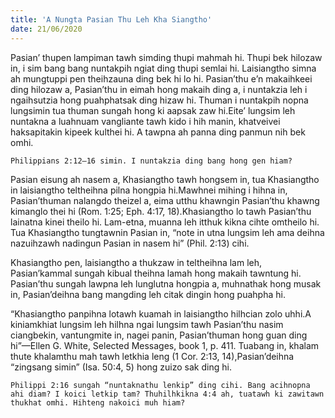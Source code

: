 ```yaml
---
title: 'A Nungta Pasian Thu Leh Kha Siangtho'
date: 21/06/2020
---
```


Pasian’ thupen lampiman tawh simding thupi mahmah hi. Thupi bek hilozaw in, i sim bang bang nuntakpih ngiat ding thupi semlai hi. Laisiangtho simna ah mungtuppi pen theihzauna ding bek hi lo hi. Pasian’thu e’n makaihkeei ding hilozaw a, Pasian’thu in eimah hong makaih ding a, i nuntakzia leh i ngaihsutzia hong puahphatsak ding hizaw hi. Thuman i nuntakpih nopna lungsimin tua thuman sungah hong ki aapsak zaw hi.Eite’ lungsim leh nuntakna a luahnuam vangliante tawh kido i hih manin, khatveivei haksapitakin kipeek kulthei hi. A tawpna ah panna ding panmun nih bek omhi.

`Philippians 2:12–16 simin. I nuntakzia ding bang hong gen hiam?`

Pasian eisung ah nasem a, Khasiangtho tawh hongsem in, tua Khasiangtho in laisiangtho teltheihna pilna hongpia hi.Mawhnei mihing i hihna in, Pasian’thuman nalangdo theizel a, eima utthu khawngin Pasian’thu khawng kimanglo thei hi (Rom. 1:25; Eph. 4:17, 18).Khasiangtho lo tawh Pasian’thu lainatna kinei theilo hi. Lam-etna, muanna leh itthuk kikna cihte omtheilo hi. Tua Khasiangtho tungtawnin Pasian in, “note in utna lungsim leh ama deihna nazuihzawh nadingun Pasian in nasem hi” (Phil. 2:13) cihi.

Khasiangtho pen, laisiangtho a thukzaw in teltheihna lam leh, Pasian’kammal sungah kibual theihna lamah hong makaih tawntung hi. Pasian’thu sungah lawpna leh lunglutna hongpia a, muhnathak hong musak in, Pasian’deihna bang mangding leh citak dingin hong puahpha hi.

“Khasiangtho panpihna lotawh kuamah in laisiangtho hilhcian zolo uhhi.A kiniamkhiat lungsim leh hilhna ngai lungsim tawh Pasian’thu nasim ciangbekin, vantungmite in, nagei panin, Pasian’thuman hong guan ding hi”—Ellen G. White, Selected Messages, book 1, p. 411. Tuabang in, khalam thute khalamthu mah tawh letkhia leng (1 Cor. 2:13, 14),Pasian’deihna “zingsang simin” (Isa. 50:4, 5) hong zuizo sak ding hi.

`Philippi 2:16 sungah “nuntaknathu lenkip” ding cihi. Bang acihnopna ahi diam? I koici letkip tam? Thuhilhkikna 4:4 ah, tuatawh ki zawitawn thukhat omhi. Hihteng nakoici muh hiam?`